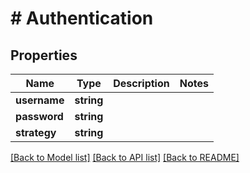 # # Authentication

## Properties

Name | Type | Description | Notes
------------ | ------------- | ------------- | -------------
**username** | **string** |  |
**password** | **string** |  |
**strategy** | **string** |  |

[[Back to Model list]](../../README.md#models) [[Back to API list]](../../README.md#endpoints) [[Back to README]](../../README.md)
